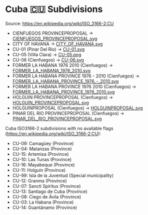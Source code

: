 # Cuba 🇨🇺 Subdivisions

Source: https://en.wikipedia.org/wiki/ISO_3166-2:CU

* CIENFUEGOS PROVINCEPROPOSAL -> [CIENFUEGOS_PROVINCEPROPOSAL.svg](https://github.com/amckenna41/iso3166-flag-icons/blob/main/iso3166-2-icons/CU/CIENFUEGOS_PROVINCEPROPOSAL.svg)
* CITY OF HAVANA -> [CITY_OF_HAVANA.svg](https://github.com/amckenna41/iso3166-flag-icons/blob/main/iso3166-2-icons/CU/CITY_OF_HAVANA.svg)
* CU-01 (Pinar Del Río) -> [CU-01.svg](https://github.com/amckenna41/iso3166-flag-icons/blob/main/iso3166-2-icons/CU/CU-01.svg)
* CU-05 (Villa Clara) -> [CU-05.png](https://github.com/amckenna41/iso3166-flag-icons/blob/main/iso3166-2-icons/CU/CU-05.png)
* CU-06 (Cienfuegos) -> [CU-06.svg](https://github.com/amckenna41/iso3166-flag-icons/blob/main/iso3166-2-icons/CU/CU-06.svg)
* FORMER LA HABANA 1976 2010 (Cienfuegos) -> [FORMER_LA_HABANA_1976_2010.svg](https://github.com/amckenna41/iso3166-flag-icons/blob/main/iso3166-2-icons/CU/FORMER_LA_HABANA_1976_2010.svg)
* FORMER LA HABANA PROVINCE 1976 - 2010 (Cienfuegos) -> [FORMER_LA_HABANA_PROVINCE_1976_-_2010.svg](https://github.com/amckenna41/iso3166-flag-icons/blob/main/iso3166-2-icons/CU/FORMER_LA_HABANA_PROVINCE_1976_-_2010.svg)
* FORMER LA HABANA PROVINCE 1976 2010 (Cienfuegos) -> [FORMER_LA_HABANA_PROVINCE_1976_2010.svg](https://github.com/amckenna41/iso3166-flag-icons/blob/main/iso3166-2-icons/CU/FORMER_LA_HABANA_PROVINCE_1976_2010.svg)
* HOLGUIN PROVINCEPROPOSAL (Cienfuegos) -> [HOLGUIN_PROVINCEPROPOSAL.svg](https://github.com/amckenna41/iso3166-flag-icons/blob/main/iso3166-2-icons/CU/HOLGUIN_PROVINCEPROPOSAL.svg)
* HOLGUINPROPOSAL (Cienfuegos) -> [HOLGUINPROPOSAL.svg](https://github.com/amckenna41/iso3166-flag-icons/blob/main/iso3166-2-icons/CU/HOLGUINPROPOSAL.svg)
* PINAR DEL RIO PROVINCEPROPOSAL (Cienfuegos) -> [PINAR_DEL_RIO_PROVINCEPROPOSAL.svg](https://github.com/amckenna41/iso3166-flag-icons/blob/main/iso3166-2-icons/CU/PINAR_DEL_RIO_PROVINCEPROPOSAL.svg)

Cuba ISO3166-2 subdivisions with no available flags (https://en.wikipedia.org/wiki/ISO_3166-2:CU):

* CU-09: Camagüey (Province)
* CU-04: Matanzas (Province)
* CU-15: Artemisa (Province)
* CU-10: Las Tunas (Province)
* CU-16: Mayabeque (Province)
* CU-11: Holguín (Province)
* CU-99: Isla de la Juventud (Special municipality)
* CU-12: Granma (Province)
* CU-07: Sancti Spíritus (Province)
* CU-13: Santiago de Cuba (Province)
* CU-08: Ciego de Ávila (Province)
* CU-03: La Habana (Province)
* CU-14: Guantánamo (Province)